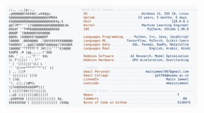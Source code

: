 <picture>
  <source srcset="https://raw.githubusercontent.com/mmazinjameel/mmazinjameel/main/dark_mode.svg?v=1744340206" media="(prefers-color-scheme: dark)">
  <img src="https://raw.githubusercontent.com/mmazinjameel/mmazinjameel/main/light_mode.svg?v=1744340206">
</picture>
